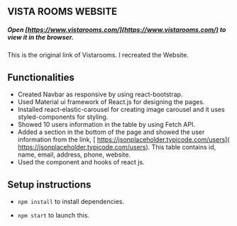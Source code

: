 ## VISTA ROOMS WEBSITE 

##### Open [https://www.vistarooms.com/](https://www.vistarooms.com/) to view it in the browser.
This is the original link of Vistarooms. I recreated the Website.


## Functionalities

* Created Navbar as responsive by using react-bootstrap.
* Used Material ui framework of React.js for designing the pages.
* Installed react-elastic-carousel for creating image carousel and it uses styled-components for styling.
* Showed 10 users information in the table by using Fetch API.
* Added a section in the bottom of the page and showed the user information from the link, [ https://jsonplaceholder.typicode.com/users]( https://jsonplaceholder.typicode.com/users). This table contains id, name, email, address,
phone, website.
* Used the component and hooks of react js.


## Setup instructions

* `npm install` to install dependencies.

* `npm start` to launch this.
